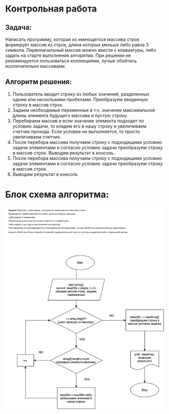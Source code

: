 # Контрольная работа

## Задача:

Написать программу, которая из имеющегося массива строк формирует массив из строк, длина которых меньше либо равна 3 символа. Первоначальный массив можно ввести с клавиатуры, либо задать на старте выполнения алгоритма. При решении не рекомендуется пользоваться коллекциями, лучше обойтись исключительно массивами.

## Алгоритм решения:

1. Пользователь вводит строку из любых значений, разделенных одним или несколькими пробелами.
Преобразуем введенную строку в массив строк.
2. Задаем необходимые переменные в т.ч. значение максимальной длины элемента будущего массива и пустую строку.
3. Перебираем массив и если значение элемента подходит по условию задачи, то кладем его в нашу строку и увеличиваем счетчик прохода. Если условие не выполняется, то просто увеличиваем счетчик.
4. После перебора массива получаем строку с подходящими условию задачи элементами и согласно условию задачи преобразуем строку в массив строк.
Выводим результат в консоль.
5. После перебора массива получаем строку с подходящими условию задачи элементами и согласно условию задачи преобразуем строку в массив строк.
6. Выводим результат в консоль

# Блок схема алгоритма:

![Блок схема алгоритма:](https://github.com/RimmaMaz/final_1_quarter/blob/main/finish_work_1%20quarter.png)





